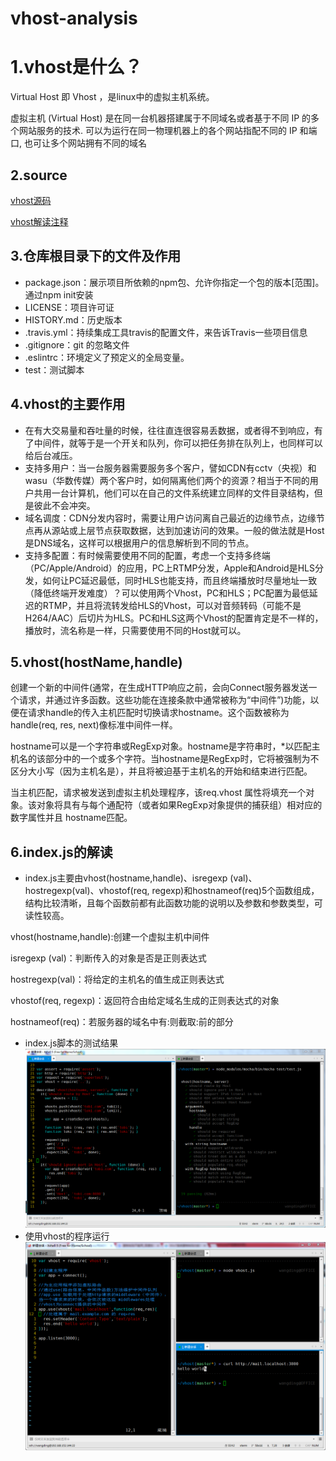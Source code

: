 # vhost-analysis

# 1.vhost是什么？
Virtual Host 即 Vhost ，是linux中的虚拟主机系统。

虚拟主机 (Virtual Host) 是在同一台机器搭建属于不同域名或者基于不同 IP 的多个网站服务的技术. 可以为运行在同一物理机器上的各个网站指配不同的 IP 和端口, 也可让多个网站拥有不同的域名

## 2.source
[vhost源码](https://github.com/fengluluf/vhost-analysis/blob/master/scorce%20code/index.js)

[vhost解读注释](https://github.com/fengluluf/vhost-analysis/blob/master/vhost-analysis.js)

## 3.仓库根目录下的文件及作用
- package.json：展示项目所依赖的npm包、允许你指定一个包的版本[范围]。通过npm init安装
- LICENSE：项目许可证
- HISTORY.md：历史版本
- .travis.yml：持续集成工具travis的配置文件，来告诉Travis一些项目信息
- .gitignore：git 的忽略文件
- .eslintrc：环境定义了预定义的全局变量。
- test：测试脚本

## 4.vhost的主要作用
- 在有大交易量和吞吐量的时候，往往直连很容易丢数据，或者得不到响应，有了中间件，就等于是一个开关和队列，你可以把任务排在队列上，也同样可以给后台减压。
- 支持多用户：当一台服务器需要服务多个客户，譬如CDN有cctv（央视）和wasu（华数传媒）两个客户时，如何隔离他们两个的资源？相当于不同的用户共用一台计算机，他们可以在自己的文件系统建立同样的文件目录结构，但是彼此不会冲突。
- 域名调度：CDN分发内容时，需要让用户访问离自己最近的边缘节点，边缘节点再从源站或上层节点获取数据，达到加速访问的效果。一般的做法就是Host是DNS域名，这样可以根据用户的信息解析到不同的节点。
- 支持多配置：有时候需要使用不同的配置，考虑一个支持多终端（PC/Apple/Android）的应用，PC上RTMP分发，Apple和Android是HLS分发，如何让PC延迟最低，同时HLS也能支持，而且终端播放时尽量地址一致（降低终端开发难度）？可以使用两个Vhost，PC和HLS；PC配置为最低延迟的RTMP，并且将流转发给HLS的Vhost，可以对音频转码（可能不是H264/AAC）后切片为HLS。PC和HLS这两个Vhost的配置肯定是不一样的，播放时，流名称是一样，只需要使用不同的Host就可以。

## 5.vhost(hostName,handle)
创建一个新的中间件(通常，在生成HTTP响应之前，会向Connect服务器发送一个请求，并通过许多函数。这些功能在连接条款中通常被称为“中间件”)功能，以便在请求handle的传入主机匹配时切换请求hostname。这个函数被称为 handle(req, res, next)像标准中间件一样。

hostname可以是一个字符串或RegExp对象。hostname是字符串时，*以匹配主机名的该部分中的一个或多个字符。当hostname是RegExp时，它将被强制为不区分大小写（因为主机名是），并且将被迫基于主机名的开始和结束进行匹配。

当主机匹配，请求被发送到虚拟主机处理程序，该req.vhost 属性将填充一个对象。该对象将具有与每个通配符（或者如果RegExp对象提供的捕获组）相对应的数字属性并且 hostname匹配。

## 6.index.js的解读
- index.js主要由vhost(hostname,handle)、isregexp (val)、hostregexp(val)、vhostof(req, regexp)和hostnameof(req)5个函数组成，结构比较清晰，且每个函数前都有此函数功能的说明以及参数和参数类型，可读性较高。

vhost(hostname,handle):创建一个虚拟主机中间件

isregexp (val)：判断传入的对象是否是正则表达式

hostregexp(val)：将给定的主机名的值生成正则表达式

vhostof(req, regexp)：返回符合由给定域名生成的正则表达式的对象

hostnameof(req)：若服务器的域名中有:则截取:前的部分

- index.js脚本的测试结果
![image](https://github.com/fengluluf/vhost-analysis/blob/master/imgs/%E6%B5%8B%E8%AF%95.png)
- 使用vhost的程序运行
![image](https://github.com/fengluluf/vhost-analysis/blob/master/imgs/%E8%BF%90%E8%A1%8C.png)





